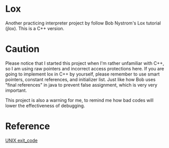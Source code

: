 # Lox

Another practicing interpreter project by follow Bob Nystrom's Lox tutorial (jlox).
This is a C++ version.

# Caution

Please notice that I started this project when I'm rather unfamiliar with C++, so I am using raw pointers and incorrect access protections here.
If you are going to implement lox in C++ by yourself, please remember to use smart pointers, constant references, and initializer list.
Just like how Bob uses "final references" in java to prevent false assignment, which is very very important.

This project is also a warning for me, to remind me how bad codes will lower the effectiveness of debugging.

# Reference

[UNIX exit_code](https://www.freebsd.org/cgi/man.cgi?query=sysexits&apropos=0&sektion=0&manpath=FreeBSD+4.3-RELEASE&format=html)